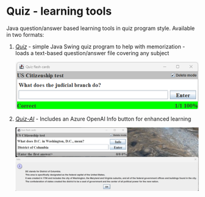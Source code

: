 # Quiz - learning tools 

Java question/answer based learning tools in quiz program style. Available in two formats:

1. _[Quiz](./quiz)_ - simple Java Swing quiz program to help with memorization - loads a text-based question/answer file covering any subject

   ![](./img/quiz2023-06-13.png)

2. _[Quiz-AI](./quiz-ai)_ - Includes an Azure OpenAI Info button for enhanced learning

   ![](./img/quiz-AI-2023-06-13.png)
